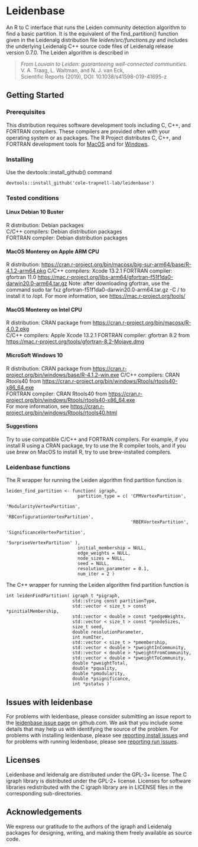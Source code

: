 # Leidenbase

An R to C interface that runs the Leiden community detection algorithm to find a basic partition. It is the equivalent of the find_partition() function given in the Leidenalg distribution file *leiden/src/functions.py* and includes the underlying Leidenalg C++ source code files of Leidenalg release version 0.7.0. The Leiden algorithm is described in

> *From Louvain to Leiden: guaranteeing well-connected communities.*  
   V. A. Traag, L. Waltman, and N. J. van Eck,  
   Scientific Reports (2019), DOI: 10.1038/s41598-019-41695-z  


## Getting Started

### Prerequisites

This distribution requires software development tools including C, C++, and FORTRAN compilers. These compilers are provided often with your operating system or as packages. The R Project distributes C, C++, and FORTRAN development tools for [MacOS](https://cran.r-project.org/bin/macosx/tools/) and for [Windows](https://cran.r-project.org/bin/windows/Rtools/).

### Installing
  
Use the devtools::install_github() command

```
devtools::install_github('cole-trapnell-lab/leidenbase')
```

### Tested conditions

#### Linux Debian 10 Buster

R distribution: Debian packages  
C/C++ compilers: Debian distribution packages  
FORTRAN compiler: Debian distribution packages  

#### MacOS Monterey on Apple ARM CPU

R distribution: https://cran.r-project.org/bin/macosx/big-sur-arm64/base/R-4.1.2-arm64.pkg
C/C++ compilers: Xcode 13.2.1
FORTRAN compiler: gfortran 11.0  https://mac.r-project.org/libs-arm64/gfortran-f51f1da0-darwin20.0-arm64.tar.gz
Note: after downloading gfortran, use the command
        sudo tar fxz gfortran-f51f1da0-darwin20.0-arm64.tar.gz -C /
      to install it to /opt.
For more information, see https://mac.r-project.org/tools/

#### MacOS Monterey on Intel CPU

R distribution: CRAN package from https://cran.r-project.org/bin/macosx/R-4.0.2.pkg  
C/C++ compilers: Apple Xcode 13.2.1
FORTRAN compiler: gfortran 8.2 from https://mac.r-project.org/tools/gfortran-8.2-Mojave.dmg

#### MicroSoft Windows 10

R distribution: CRAN package from https://cran.r-project.org/bin/windows/base/R-4.1.2-win.exe
C/C++ compilers: CRAN Rtools40 from https://cran.r-project.org/bin/windows/Rtools/rtools40-x86_64.exe  
FORTRAN compiler: CRAN Rtools40 from https://cran.r-project.org/bin/windows/Rtools/rtools40-x86_64.exe  
For more information, see https://cran.r-project.org/bin/windows/Rtools/rtools40.html

#### Suggestions

Try to use compatible C/C++ and FORTRAN compilers. For example, if you install R using a CRAN package, try to use the R compiler tools, and if you use *brew* on MacOS to install R, try to use brew-installed compilers.

### Leidenbase functions

The R wrapper for running the Leiden algorithm find partition function is  

    leiden_find_partition <- function( igraph,
                               partition_type = c( 'CPMVertexPartition',
                                                   'ModularityVertexPartition',
                                                   'RBConfigurationVertexPartition',
                                                   'RBERVertexPartition',
                                                   'SignificanceVertexPartition',
                                                   'SurpriseVertexPartition' ),
                               initial_membership = NULL,
                               edge_weights = NULL,
                               node_sizes = NULL,
                               seed = NULL,
                               resolution_parameter = 0.1,
                               num_iter = 2 )

The C++ wrapper for running the Leiden algorithm find partition function
is  

    int leidenFindPartition( igraph_t *pigraph,
                             std::string const partitionType,
                             std::vector < size_t > const *pinitialMembership,
                             std::vector < double > const *pedgeWeights,
                             std::vector < size_t > const *pnodeSizes,
                             size_t seed,
                             double resolutionParameter,
                             int numIter,
                             std::vector < size_t > *pmembership,
                             std::vector < double > *pweightInCommunity,
                             std::vector < double > *pweightFromCommunity,
                             std::vector < double > *pweightToCommunity,
                             double *pweightTotal,
                             double *pquality,
                             double *pmodularity,
                             double *psignificance,
                             int *pstatus )`

## Issues with leidenbase

For problems with leidenbase, please consider submitting an issue report to the [leidenbase issue page](https://github.com/cole-trapnell-lab/leidenbase/issues) on github.com. We ask that you include some details that may help us with identifying the source of the problem. For problems with installing leidenbase, please see [reporting install issues](src/doc/issue_report_install.md)  and for problems with running leidenbase, please see [reporting run issues](src/doc/issue_report_run.md).

## Licenses

Leidenbase and leidenalg are distributed under the GPL-3+ license. The C igraph library is distributed under the GPL-2+ license. Licenses for software libraries redistributed with the C igraph library are in LICENSE files in the corresponding sub-directories.

## Acknowledgements

We express our gratitude to the authors of the igraph and Leidenalg packages for designing, writing, and making them freely available as source code.



